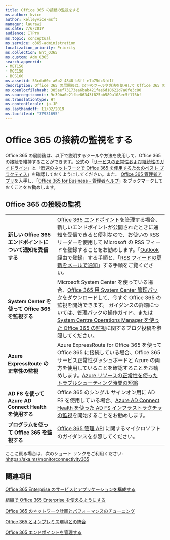 ```yaml
---
title: Office 365 の接続の監視をする
ms.author: kvice
author: kelleyvice-msft
manager: laurawi
ms.date: 7/6/2017
audience: ITPro
ms.topic: conceptual
ms.service: o365-administration
localization_priority: Priority
ms.collection: Ent_O365
ms.custom: Adm_O365
search.appverid:
- MET150
- MOE150
- BCS160
ms.assetid: 53cdb60c-a6b2-4848-b3ff-e7b75dc3fd1f
description: Office 365 の展開後は、以下のツールや方法を使用して Office 365 の接続を維持することができます。公式の「サービスの正常性および継続性のガイドライン」と「低速のネットワークで Office 365 を使用するためのベスト プラクティス」を確認しておくようにしてください。また、 Office 365 管理者アプリを入手し、「Office 365 for Business - 管理者ヘルプ」をブックマークしておくことをお勧めします。
ms.openlocfilehash: 385aef73173ea6bab421fae6d10622d7a8fe3c80
ms.sourcegitcommit: 9c39ba0c21fbe86343f825bb589a108ec5f176bf
ms.translationtype: HT
ms.contentlocale: ja-JP
ms.lasthandoff: 11/02/2019
ms.locfileid: "37931695"
---
```

# <a name="monitor-office-365-connectivity"></a>Office 365 の接続の監視をする

Office 365 の展開後は、以下で説明するツールや方法を使用して、Office 365 の接続を維持することができます。公式の「[サービスの正常性および継続性のガイドライン](https://docs.microsoft.com/office365/servicedescriptions/office-365-platform-service-description/service-health-and-continuity)」と「[低速のネットワークで Office 365 を使用するためのベスト プラクティス](https://support.office.com/article/fd16c8d2-4799-4c39-8fd7-045f06640166)」を確認しておくようにしてください。また、 [Office 365 管理者アプリ](https://blogs.office.com/2015/03/13/administer-on-the-go-with-the-updated-office-365-admin-app/)を入手し、「[Office 365 for Business - 管理者ヘルプ](https://support.office.com/article/17d3ff3f-3601-466e-b5a1-482b31cfb791)」をブックマークしておくことをお勧めします。
  
## <a name="monitoring-office-365-connectivity"></a>Office 365 の接続の監視

|||
|:-----|:-----|
|**新しい Office 365 エンドポイントについて通知を受信する** <br/> |[Office 365 エンドポイントを管理](https://support.office.com/article/99cab9d4-ef59-4207-9f2b-3728eb46bf9a)する場合、新しいエンドポイントが公開されたときに通知を受信できると便利なので、お使いの RSS リーダーを使用して Microsoft の RSS フィードを登録することをお勧めします。「[Outlook 経由で登録](https://go.microsoft.com/fwlink/p/?LinkId=532416)」する手順と、「[RSS フィードの更新をメールで通知](https://go.microsoft.com/fwlink/p/?LinkId=532417)」する手順をご覧ください。<br/> |
|**System Center を使って Office 365 を監視する** <br/> |Microsoft System Center を使っている場合、[Office 365 用 System Center 管理パック](https://www.microsoft.com/download/details.aspx?id=43708)をダウンロードして、今すぐ Office 365 の監視を開始できます。 ガイダンスの詳細については、管理パックの操作ガイド、または [System Centre Operations Manager を使った Office 365 の監視](https://blogs.msdn.com/b/mvpawardprogram/archive/2015/07/08/office365-monitoring-using-system-centre-operations-manager.aspx)に関するブログ投稿を参照してください。 <br/> |
|**Azure ExpressRoute の正常性の監視** <br/> |Azure ExpressRoute for Office 365 を使って Office 365 に接続している場合、Office 365 サービス正常性ダッシュボードと Azure の両方を使用していることを確認することをお勧めします。[Azure リソースの正常性を使ったトラブルシューティング時間の短縮](https://azure.microsoft.com/blog/reduce-troubleshooting-time-with-azure-resource-health/) <br/> |
|**AD FS を使って Azure AD Connect Health を使用する** <br/> |Office 365 のシングル サインオン用に AD FS を使用している場合、[Azure AD Connect Health を使った AD FS インフラストラクチャの監視](https://azure.microsoft.com/documentation/articles/active-directory-aadconnect-health-adfs/)を開始することをお勧めします。  <br/> |
|**プログラムを使って Office 365 を監視する** <br/> |[Office 365 管理 API](https://docs.microsoft.com/office/office-365-management-api/office-365-management-apis-overview) に関するマイクロソフトのガイダンスを参照してください。  <br/> |

ここに戻る場合は、次のショート リンクをご利用ください: [hhttps://aka.ms/monitorconnectivity365](https://aka.ms/monitorconnectivity365)
  
## <a name="see-also"></a>関連項目

[Office 365 Enterprise のサービスとアプリケーションを構成する](configure-services-and-applications.md)
  
[組織で Office 365 Enterprise を使えるようにする](get-your-organization-ready-for-office-365.md)
  
[Office 365 のネットワーク計画とパフォーマンスのチューニング](network-planning-and-performance.md)
  
[Office 365 とオンプレミス環境との統合](office-365-integration.md)
  
[Office 365 エンドポイントを管理する](https://support.office.com/article/99cab9d4-ef59-4207-9f2b-3728eb46bf9a)
